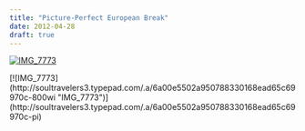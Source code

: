 ```yaml
---
title: "Picture-Perfect European Break"
date: 2012-04-28
draft: true
---
```


[![IMG_7773](https://soultravelers3.typepad.com/.a/6a00e5502a950788330168ead65bd2970c-200wi "IMG_7773")](http://soultravelers3.typepad.com/.a/6a00e5502a950788330168ead65bd2970c-pi)

<!--more--> [![IMG_7773](http://soultravelers3.typepad.com/.a/6a00e5502a950788330168ead65c69970c-800wi "IMG_7773")](http://soultravelers3.typepad.com/.a/6a00e5502a950788330168ead65c69970c-pi)
